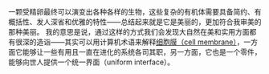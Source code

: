 一颗受精卵最终可以演变出各种各样的生物，这些复杂的有机体需要具备简约、有概括性、发人深省和优雅的特性——总结起来就是它是美丽的，更加符合我审美的那种美丽。
我的意思是说，通过这样的方式我们会发现大自然在美和实用方面都有很深的造诣——其实可以用计算机术语来解释[细胞膜（cell membrane）](http://baike.baidu.com/view/32273.htm)，一方面它能够让一些有用且一直在进化的系统各司其职，另一方面，它也是一个零件，能够向世人提供一个统一界面（uniform interface）。

